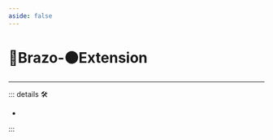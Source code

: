 ```yaml
---
aside: false
---
```

# 🔷<soma>Brazo</soma>-🟠<motor>Extension</motor>

---

<!-- =================================================== -->
<!-- =================================================== -->
<!-- =================================================== -->
<!-- =================================================== -->
<!-- =================================================== -->
::: details 🛠

-

:::

